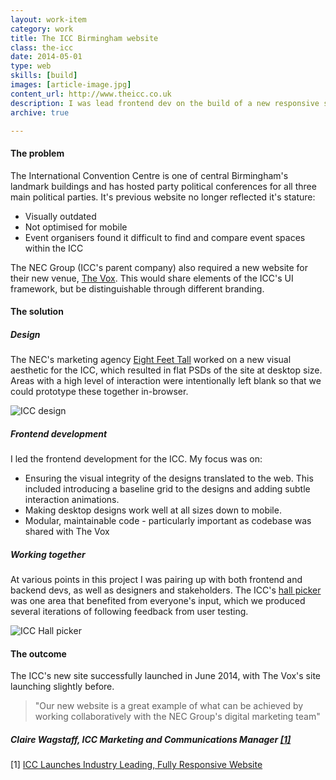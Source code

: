 ```yaml
---
layout: work-item
category: work
title: The ICC Birmingham website
class: the-icc
date: 2014-05-01
type: web
skills: [build]
images: [article-image.jpg]
content_url: http://www.theicc.co.uk
description: I was lead frontend dev on the build of a new responsive site for one of Europe's most high profile conference centres.
archive: true

---
```


#### The problem
The International Convention Centre is one of central Birmingham's landmark buildings and has hosted party political conferences for all three main political parties. It's previous website no longer reflected it's stature:

* Visually outdated
* Not optimised for mobile
* Event organisers found it difficult to find and compare event spaces within the ICC

The NEC Group (ICC's parent company) also required a new website for their new venue, [The Vox](http://www.thevoxcentre.co.uk/). This would share elements of the ICC's UI framework, but be distinguishable through different branding.

#### The solution

##### Design
The NEC's marketing agency [Eight Feet Tall](http://www.eightfeet-tall.com/) worked on a new visual aesthetic for the ICC, which resulted in flat PSDs of the site at desktop size. Areas with a high level of interaction were intentionally left blank so that we could prototype these together in-browser.

![ICC design](/assets/img/work-item-icc-birmingham@2x.png "ICC design")

##### Frontend development
I led the frontend development for the ICC. My focus was on:

* Ensuring the visual integrity of the designs translated to the web. This included introducing a baseline grid to the designs and adding subtle interaction animations.
* Making desktop designs work well at all sizes down to mobile.
* Modular, maintainable code - particularly important as codebase was shared with The Vox

##### Working together
At various points in this project I was pairing up with both frontend and backend devs, as well as designers and stakeholders. The ICC's [hall picker](http://www.theicc.co.uk/venue/halls) was one area that benefited from everyone's input, which we produced several iterations of following feedback from user testing.

![ICC Hall picker](/assets/img/work-item-icc-hall-picker@2x.png "ICC Hall picker")

#### The outcome
The ICC's new site successfully launched in June 2014, with The Vox's site launching slightly before.

> "Our new website is a great example of what can be achieved by working collaboratively with the NEC Group's digital marketing team"
##### Claire Wagstaff, ICC Marketing and Communications Manager <a href="#icc-launches">[1]</a>

[1] <a href="http://www.theicc.co.uk/news/icc-launches-industry-leading-fully-responsive-website/" id="icc-launches">ICC Launches Industry Leading, Fully Responsive Website</a>
